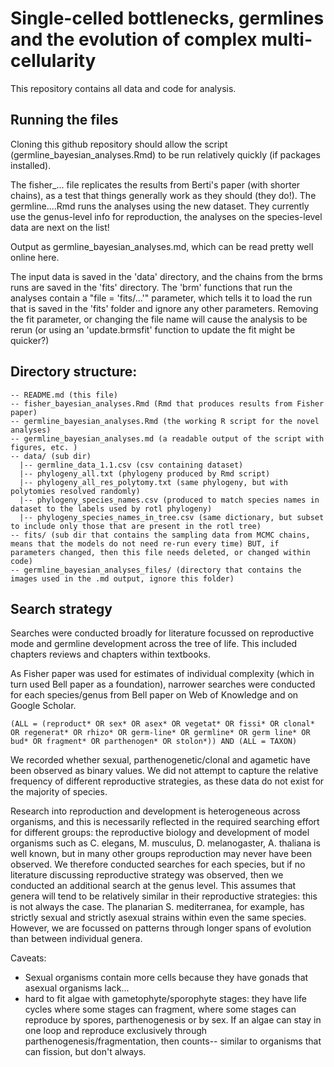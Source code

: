 # Single-celled bottlenecks, germlines and the evolution of complex multi-cellularity

This repository contains all data and code for analysis.

## Running the files

Cloning this github repository should allow the script (germline_bayesian_analyses.Rmd) to be run relatively quickly (if packages installed). 

The fisher_... file replicates the results from Berti's paper (with shorter chains), as a test that things generally work as they should (they do!). The germline....Rmd runs the analyses using the new dataset. They currently use the genus-level info for reproduction, the analyses on the species-level data are next on the list!

Output as germline_bayesian_analyses.md, which can be read pretty well online here. 

The input data is saved in the 'data' directory, and the chains from the brms runs are saved in the 'fits' directory. The 'brm' functions that run the analyses contain a "file = 'fits/...'" parameter, which tells it to load the run that is saved in the 'fits' folder and ignore any other parameters. Removing the fit parameter, or changing the file name will cause the analysis to be rerun (or using an 'update.brmsfit' function to update the fit might be quicker?)

## Directory structure:
```
-- README.md (this file)  
-- fisher_bayesian_analyses.Rmd (Rmd that produces results from Fisher paper) 
-- germline_bayesian_analyses.Rmd (the working R script for the novel analyses) 
-- germline_bayesian_analyses.md (a readable output of the script with figures, etc. ) 
-- data/ (sub dir)  
  |-- germline_data_1.1.csv (csv containing dataset)  
  |-- phylogeny_all.txt (phylogeny produced by Rmd script)  
  |-- phylogeny_all_res_polytomy.txt (same phylogeny, but with polytomies resolved randomly)  
  |-- phylogeny_species_names.csv (produced to match species names in dataset to the labels used by rotl phylogeny)
  |-- phylogeny_species_names_in_tree.csv (same dictionary, but subset to include only those that are present in the rotl tree)  
-- fits/ (sub dir that contains the sampling data from MCMC chains, means that the models do not need re-run every time) BUT, if parameters changed, then this file needs deleted, or changed within code)
-- germline_bayesian_analyses_files/ (directory that contains the images used in the .md output, ignore this folder)
```

## Search strategy

Searches were conducted broadly for literature focussed on reproductive mode and germline development across the tree of life. This included chapters reviews and chapters within textbooks.

As Fisher paper was used for estimates of individual complexity (which in turn used Bell paper as a foundation), narrower searches were conducted for each species/genus from Bell paper on Web of Knowledge and on Google Scholar. 

`(ALL = (reproduct* OR sex* OR asex* OR vegetat* OR fissi* OR clonal* OR regenerat* OR rhizo* OR germ-line* OR germline* OR germ line* OR bud* OR fragment* OR parthenogen* OR stolon*)) AND (ALL = TAXON)` 

We recorded whether sexual, parthenogenetic/clonal and agametic have been observed as binary values. We did not attempt to capture the relative frequency of different reproductive strategies, as these data do not exist for the majority of species. 

Research into reproduction and development is heterogeneous across organisms, and this is necessarily reflected in the required searching effort for different groups: the reproductive biology and development of model organisms such as C. elegans, M. musculus, D. melanogaster, A. thaliana is well known, but in many other groups reproduction may never have been observed. We therefore conducted searches for each species, but if no literature discussing reproductive strategy was observed, then we conducted an additional search at the genus level. This assumes that genera will tend to be relatively similar in their reproductive strategies: this is not always the case. The planarian S. mediterranea, for example, has strictly sexual and strictly asexual strains within even the same species. However, we are focussed on patterns through longer spans of evolution than between individual genera. 

Caveats:

* Sexual organisms contain more cells because they have gonads that asexual organisms lack...  
* hard to fit algae with gametophyte/sporophyte stages: they have life cycles where some stages can fragment, where some stages can reproduce by spores, parthenogenesis or by sex. If an algae can stay in one loop and reproduce exclusively through parthenogenesis/fragmentation, then counts-- similar to organisms that can fission, but don't always.


